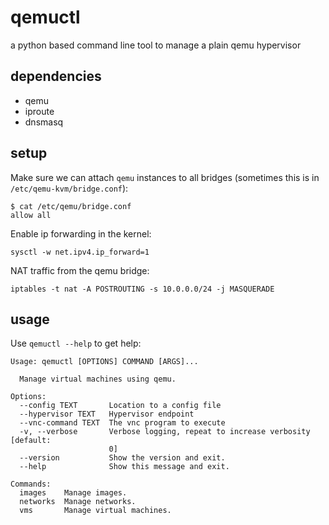 qemuctl
=======

a python based command line tool to manage a plain qemu hypervisor


dependencies
------------

- qemu
- iproute
- dnsmasq


setup
-----

Make sure we can attach `qemu` instances to all bridges (sometimes this is in `/etc/qemu-kvm/bridge.conf`):

    $ cat /etc/qemu/bridge.conf
    allow all


Enable ip forwarding in the kernel:

    sysctl -w net.ipv4.ip_forward=1


NAT traffic from the qemu bridge:

    iptables -t nat -A POSTROUTING -s 10.0.0.0/24 -j MASQUERADE


usage
-----

Use `qemuctl --help` to get help:

    Usage: qemuctl [OPTIONS] COMMAND [ARGS]...

      Manage virtual machines using qemu.

    Options:
      --config TEXT       Location to a config file
      --hypervisor TEXT   Hypervisor endpoint
      --vnc-command TEXT  The vnc program to execute
      -v, --verbose       Verbose logging, repeat to increase verbosity  [default:
                          0]
      --version           Show the version and exit.
      --help              Show this message and exit.

    Commands:
      images    Manage images.
      networks  Manage networks.
      vms       Manage virtual machines.
